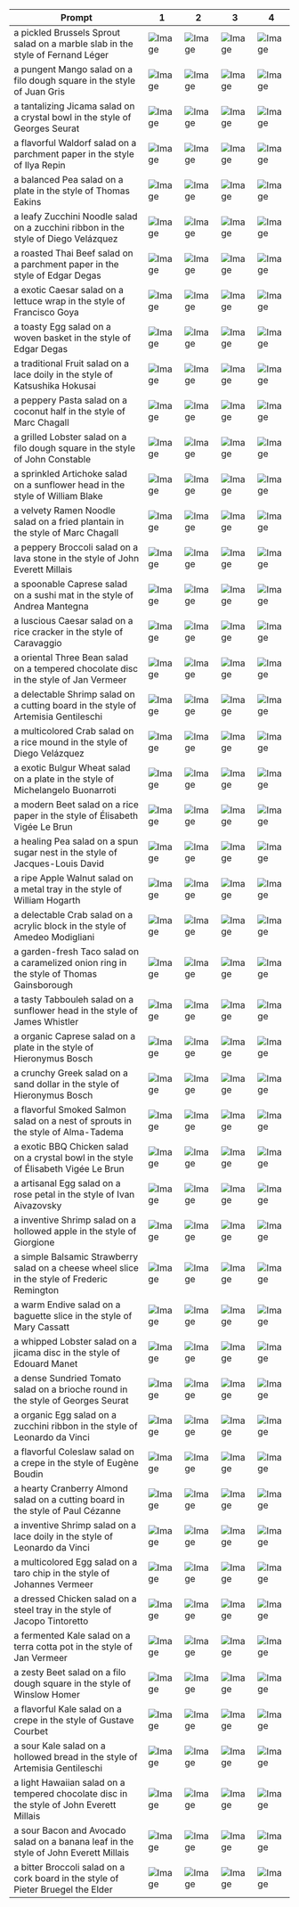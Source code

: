 | Prompt | 1 | 2 | 3 | 4 |
|-|-|-|-|-|
| a pickled Brussels Sprout salad on a marble slab in the style of Fernand Léger | ![Image](https://salad-benchmark-public-assets.s3.us-east-2.amazonaws.com/sdxl/88c1b626-184f-4bf5-b896-15039de0b8ec-0.jpg) | ![Image](https://salad-benchmark-public-assets.s3.us-east-2.amazonaws.com/sdxl/88c1b626-184f-4bf5-b896-15039de0b8ec-1.jpg) | ![Image](https://salad-benchmark-public-assets.s3.us-east-2.amazonaws.com/sdxl/88c1b626-184f-4bf5-b896-15039de0b8ec-2.jpg) | ![Image](https://salad-benchmark-public-assets.s3.us-east-2.amazonaws.com/sdxl/88c1b626-184f-4bf5-b896-15039de0b8ec-3.jpg) |
| a pungent Mango salad on a filo dough square in the style of Juan Gris | ![Image](https://salad-benchmark-public-assets.s3.us-east-2.amazonaws.com/sdxl/13b67a67-215c-42e5-840c-c12b2a196786-0.jpg) | ![Image](https://salad-benchmark-public-assets.s3.us-east-2.amazonaws.com/sdxl/13b67a67-215c-42e5-840c-c12b2a196786-1.jpg) | ![Image](https://salad-benchmark-public-assets.s3.us-east-2.amazonaws.com/sdxl/13b67a67-215c-42e5-840c-c12b2a196786-2.jpg) | ![Image](https://salad-benchmark-public-assets.s3.us-east-2.amazonaws.com/sdxl/13b67a67-215c-42e5-840c-c12b2a196786-3.jpg) |
| a tantalizing Jicama salad on a crystal bowl in the style of Georges Seurat | ![Image](https://salad-benchmark-public-assets.s3.us-east-2.amazonaws.com/sdxl/4a6e7a37-09b5-4cb5-b483-3b39a0d904f2-0.jpg) | ![Image](https://salad-benchmark-public-assets.s3.us-east-2.amazonaws.com/sdxl/4a6e7a37-09b5-4cb5-b483-3b39a0d904f2-1.jpg) | ![Image](https://salad-benchmark-public-assets.s3.us-east-2.amazonaws.com/sdxl/4a6e7a37-09b5-4cb5-b483-3b39a0d904f2-2.jpg) | ![Image](https://salad-benchmark-public-assets.s3.us-east-2.amazonaws.com/sdxl/4a6e7a37-09b5-4cb5-b483-3b39a0d904f2-3.jpg) |
| a flavorful Waldorf salad on a parchment paper in the style of Ilya Repin | ![Image](https://salad-benchmark-public-assets.s3.us-east-2.amazonaws.com/sdxl/f7e7b936-0081-4703-a4b2-8c2784cd9de8-0.jpg) | ![Image](https://salad-benchmark-public-assets.s3.us-east-2.amazonaws.com/sdxl/f7e7b936-0081-4703-a4b2-8c2784cd9de8-1.jpg) | ![Image](https://salad-benchmark-public-assets.s3.us-east-2.amazonaws.com/sdxl/f7e7b936-0081-4703-a4b2-8c2784cd9de8-2.jpg) | ![Image](https://salad-benchmark-public-assets.s3.us-east-2.amazonaws.com/sdxl/f7e7b936-0081-4703-a4b2-8c2784cd9de8-3.jpg) |
| a balanced Pea salad on a plate in the style of Thomas Eakins | ![Image](https://salad-benchmark-public-assets.s3.us-east-2.amazonaws.com/sdxl/2bd8377e-17b9-43d8-959c-30417ad0bd44-0.jpg) | ![Image](https://salad-benchmark-public-assets.s3.us-east-2.amazonaws.com/sdxl/2bd8377e-17b9-43d8-959c-30417ad0bd44-1.jpg) | ![Image](https://salad-benchmark-public-assets.s3.us-east-2.amazonaws.com/sdxl/2bd8377e-17b9-43d8-959c-30417ad0bd44-2.jpg) | ![Image](https://salad-benchmark-public-assets.s3.us-east-2.amazonaws.com/sdxl/2bd8377e-17b9-43d8-959c-30417ad0bd44-3.jpg) |
| a leafy Zucchini Noodle salad on a zucchini ribbon in the style of Diego Velázquez | ![Image](https://salad-benchmark-public-assets.s3.us-east-2.amazonaws.com/sdxl/0586a010-d1ba-4376-a0f8-ea14ca495600-0.jpg) | ![Image](https://salad-benchmark-public-assets.s3.us-east-2.amazonaws.com/sdxl/0586a010-d1ba-4376-a0f8-ea14ca495600-1.jpg) | ![Image](https://salad-benchmark-public-assets.s3.us-east-2.amazonaws.com/sdxl/0586a010-d1ba-4376-a0f8-ea14ca495600-2.jpg) | ![Image](https://salad-benchmark-public-assets.s3.us-east-2.amazonaws.com/sdxl/0586a010-d1ba-4376-a0f8-ea14ca495600-3.jpg) |
| a roasted Thai Beef salad on a parchment paper in the style of Edgar Degas | ![Image](https://salad-benchmark-public-assets.s3.us-east-2.amazonaws.com/sdxl/97edc809-443d-4260-8f99-964ae36c2f7e-0.jpg) | ![Image](https://salad-benchmark-public-assets.s3.us-east-2.amazonaws.com/sdxl/97edc809-443d-4260-8f99-964ae36c2f7e-1.jpg) | ![Image](https://salad-benchmark-public-assets.s3.us-east-2.amazonaws.com/sdxl/97edc809-443d-4260-8f99-964ae36c2f7e-2.jpg) | ![Image](https://salad-benchmark-public-assets.s3.us-east-2.amazonaws.com/sdxl/97edc809-443d-4260-8f99-964ae36c2f7e-3.jpg) |
| a exotic Caesar salad on a lettuce wrap in the style of Francisco Goya | ![Image](https://salad-benchmark-public-assets.s3.us-east-2.amazonaws.com/sdxl/57e5b455-fcf5-4b09-a8d8-de2ca9d38df8-0.jpg) | ![Image](https://salad-benchmark-public-assets.s3.us-east-2.amazonaws.com/sdxl/57e5b455-fcf5-4b09-a8d8-de2ca9d38df8-1.jpg) | ![Image](https://salad-benchmark-public-assets.s3.us-east-2.amazonaws.com/sdxl/57e5b455-fcf5-4b09-a8d8-de2ca9d38df8-2.jpg) | ![Image](https://salad-benchmark-public-assets.s3.us-east-2.amazonaws.com/sdxl/57e5b455-fcf5-4b09-a8d8-de2ca9d38df8-3.jpg) |
| a toasty Egg salad on a woven basket in the style of Edgar Degas | ![Image](https://salad-benchmark-public-assets.s3.us-east-2.amazonaws.com/sdxl/7dffd63f-d629-4cd1-9d08-c85b12251d1d-0.jpg) | ![Image](https://salad-benchmark-public-assets.s3.us-east-2.amazonaws.com/sdxl/7dffd63f-d629-4cd1-9d08-c85b12251d1d-1.jpg) | ![Image](https://salad-benchmark-public-assets.s3.us-east-2.amazonaws.com/sdxl/7dffd63f-d629-4cd1-9d08-c85b12251d1d-2.jpg) | ![Image](https://salad-benchmark-public-assets.s3.us-east-2.amazonaws.com/sdxl/7dffd63f-d629-4cd1-9d08-c85b12251d1d-3.jpg) |
| a traditional Fruit salad on a lace doily in the style of Katsushika Hokusai | ![Image](https://salad-benchmark-public-assets.s3.us-east-2.amazonaws.com/sdxl/43043ee8-65d9-4b93-919e-ea1be1051a18-0.jpg) | ![Image](https://salad-benchmark-public-assets.s3.us-east-2.amazonaws.com/sdxl/43043ee8-65d9-4b93-919e-ea1be1051a18-1.jpg) | ![Image](https://salad-benchmark-public-assets.s3.us-east-2.amazonaws.com/sdxl/43043ee8-65d9-4b93-919e-ea1be1051a18-2.jpg) | ![Image](https://salad-benchmark-public-assets.s3.us-east-2.amazonaws.com/sdxl/43043ee8-65d9-4b93-919e-ea1be1051a18-3.jpg) |
| a peppery Pasta salad on a coconut half in the style of Marc Chagall | ![Image](https://salad-benchmark-public-assets.s3.us-east-2.amazonaws.com/sdxl/648b1eed-dd8c-4a91-aebf-055acd5694d1-0.jpg) | ![Image](https://salad-benchmark-public-assets.s3.us-east-2.amazonaws.com/sdxl/648b1eed-dd8c-4a91-aebf-055acd5694d1-1.jpg) | ![Image](https://salad-benchmark-public-assets.s3.us-east-2.amazonaws.com/sdxl/648b1eed-dd8c-4a91-aebf-055acd5694d1-2.jpg) | ![Image](https://salad-benchmark-public-assets.s3.us-east-2.amazonaws.com/sdxl/648b1eed-dd8c-4a91-aebf-055acd5694d1-3.jpg) |
| a grilled Lobster salad on a filo dough square in the style of John Constable | ![Image](https://salad-benchmark-public-assets.s3.us-east-2.amazonaws.com/sdxl/e5581c14-4b2c-465c-950c-fd5881673229-0.jpg) | ![Image](https://salad-benchmark-public-assets.s3.us-east-2.amazonaws.com/sdxl/e5581c14-4b2c-465c-950c-fd5881673229-1.jpg) | ![Image](https://salad-benchmark-public-assets.s3.us-east-2.amazonaws.com/sdxl/e5581c14-4b2c-465c-950c-fd5881673229-2.jpg) | ![Image](https://salad-benchmark-public-assets.s3.us-east-2.amazonaws.com/sdxl/e5581c14-4b2c-465c-950c-fd5881673229-3.jpg) |
| a sprinkled Artichoke salad on a sunflower head in the style of William Blake | ![Image](https://salad-benchmark-public-assets.s3.us-east-2.amazonaws.com/sdxl/4ec5ca57-6f5a-422e-afef-098a35ac74a5-0.jpg) | ![Image](https://salad-benchmark-public-assets.s3.us-east-2.amazonaws.com/sdxl/4ec5ca57-6f5a-422e-afef-098a35ac74a5-1.jpg) | ![Image](https://salad-benchmark-public-assets.s3.us-east-2.amazonaws.com/sdxl/4ec5ca57-6f5a-422e-afef-098a35ac74a5-2.jpg) | ![Image](https://salad-benchmark-public-assets.s3.us-east-2.amazonaws.com/sdxl/4ec5ca57-6f5a-422e-afef-098a35ac74a5-3.jpg) |
| a velvety Ramen Noodle salad on a fried plantain in the style of Marc Chagall | ![Image](https://salad-benchmark-public-assets.s3.us-east-2.amazonaws.com/sdxl/dbe60268-fb34-4736-8a9b-bc9af34a5c35-0.jpg) | ![Image](https://salad-benchmark-public-assets.s3.us-east-2.amazonaws.com/sdxl/dbe60268-fb34-4736-8a9b-bc9af34a5c35-1.jpg) | ![Image](https://salad-benchmark-public-assets.s3.us-east-2.amazonaws.com/sdxl/dbe60268-fb34-4736-8a9b-bc9af34a5c35-2.jpg) | ![Image](https://salad-benchmark-public-assets.s3.us-east-2.amazonaws.com/sdxl/dbe60268-fb34-4736-8a9b-bc9af34a5c35-3.jpg) |
| a peppery Broccoli salad on a lava stone in the style of John Everett Millais | ![Image](https://salad-benchmark-public-assets.s3.us-east-2.amazonaws.com/sdxl/074dc9d4-4189-4668-9a49-ff31e2e7e9f2-0.jpg) | ![Image](https://salad-benchmark-public-assets.s3.us-east-2.amazonaws.com/sdxl/074dc9d4-4189-4668-9a49-ff31e2e7e9f2-1.jpg) | ![Image](https://salad-benchmark-public-assets.s3.us-east-2.amazonaws.com/sdxl/074dc9d4-4189-4668-9a49-ff31e2e7e9f2-2.jpg) | ![Image](https://salad-benchmark-public-assets.s3.us-east-2.amazonaws.com/sdxl/074dc9d4-4189-4668-9a49-ff31e2e7e9f2-3.jpg) |
| a spoonable Caprese salad on a sushi mat in the style of Andrea Mantegna | ![Image](https://salad-benchmark-public-assets.s3.us-east-2.amazonaws.com/sdxl/8c17c180-6e62-483f-8903-196b5c6f3618-0.jpg) | ![Image](https://salad-benchmark-public-assets.s3.us-east-2.amazonaws.com/sdxl/8c17c180-6e62-483f-8903-196b5c6f3618-1.jpg) | ![Image](https://salad-benchmark-public-assets.s3.us-east-2.amazonaws.com/sdxl/8c17c180-6e62-483f-8903-196b5c6f3618-2.jpg) | ![Image](https://salad-benchmark-public-assets.s3.us-east-2.amazonaws.com/sdxl/8c17c180-6e62-483f-8903-196b5c6f3618-3.jpg) |
| a luscious Caesar salad on a rice cracker in the style of Caravaggio | ![Image](https://salad-benchmark-public-assets.s3.us-east-2.amazonaws.com/sdxl/2fffe3f3-26d5-4bed-95da-ce2c9b9721a8-0.jpg) | ![Image](https://salad-benchmark-public-assets.s3.us-east-2.amazonaws.com/sdxl/2fffe3f3-26d5-4bed-95da-ce2c9b9721a8-1.jpg) | ![Image](https://salad-benchmark-public-assets.s3.us-east-2.amazonaws.com/sdxl/2fffe3f3-26d5-4bed-95da-ce2c9b9721a8-2.jpg) | ![Image](https://salad-benchmark-public-assets.s3.us-east-2.amazonaws.com/sdxl/2fffe3f3-26d5-4bed-95da-ce2c9b9721a8-3.jpg) |
| a oriental Three Bean salad on a tempered chocolate disc in the style of Jan Vermeer | ![Image](https://salad-benchmark-public-assets.s3.us-east-2.amazonaws.com/sdxl/6f61f3df-e99f-4394-9b8d-d2d25d08d602-0.jpg) | ![Image](https://salad-benchmark-public-assets.s3.us-east-2.amazonaws.com/sdxl/6f61f3df-e99f-4394-9b8d-d2d25d08d602-1.jpg) | ![Image](https://salad-benchmark-public-assets.s3.us-east-2.amazonaws.com/sdxl/6f61f3df-e99f-4394-9b8d-d2d25d08d602-2.jpg) | ![Image](https://salad-benchmark-public-assets.s3.us-east-2.amazonaws.com/sdxl/6f61f3df-e99f-4394-9b8d-d2d25d08d602-3.jpg) |
| a delectable Shrimp salad on a cutting board in the style of Artemisia Gentileschi | ![Image](https://salad-benchmark-public-assets.s3.us-east-2.amazonaws.com/sdxl/6075d8d2-8065-4ab7-8335-7a42909fbe0f-0.jpg) | ![Image](https://salad-benchmark-public-assets.s3.us-east-2.amazonaws.com/sdxl/6075d8d2-8065-4ab7-8335-7a42909fbe0f-1.jpg) | ![Image](https://salad-benchmark-public-assets.s3.us-east-2.amazonaws.com/sdxl/6075d8d2-8065-4ab7-8335-7a42909fbe0f-2.jpg) | ![Image](https://salad-benchmark-public-assets.s3.us-east-2.amazonaws.com/sdxl/6075d8d2-8065-4ab7-8335-7a42909fbe0f-3.jpg) |
| a multicolored Crab salad on a rice mound in the style of Diego Velázquez | ![Image](https://salad-benchmark-public-assets.s3.us-east-2.amazonaws.com/sdxl/488dbd69-c830-4c3e-a0e2-ce5db0c2b10e-0.jpg) | ![Image](https://salad-benchmark-public-assets.s3.us-east-2.amazonaws.com/sdxl/488dbd69-c830-4c3e-a0e2-ce5db0c2b10e-1.jpg) | ![Image](https://salad-benchmark-public-assets.s3.us-east-2.amazonaws.com/sdxl/488dbd69-c830-4c3e-a0e2-ce5db0c2b10e-2.jpg) | ![Image](https://salad-benchmark-public-assets.s3.us-east-2.amazonaws.com/sdxl/488dbd69-c830-4c3e-a0e2-ce5db0c2b10e-3.jpg) |
| a exotic Bulgur Wheat salad on a plate in the style of Michelangelo Buonarroti | ![Image](https://salad-benchmark-public-assets.s3.us-east-2.amazonaws.com/sdxl/af035946-5583-4618-8392-5ccdb4b835fd-0.jpg) | ![Image](https://salad-benchmark-public-assets.s3.us-east-2.amazonaws.com/sdxl/af035946-5583-4618-8392-5ccdb4b835fd-1.jpg) | ![Image](https://salad-benchmark-public-assets.s3.us-east-2.amazonaws.com/sdxl/af035946-5583-4618-8392-5ccdb4b835fd-2.jpg) | ![Image](https://salad-benchmark-public-assets.s3.us-east-2.amazonaws.com/sdxl/af035946-5583-4618-8392-5ccdb4b835fd-3.jpg) |
| a modern Beet salad on a rice paper in the style of Élisabeth Vigée Le Brun | ![Image](https://salad-benchmark-public-assets.s3.us-east-2.amazonaws.com/sdxl/e1ea98ef-adff-4493-b469-8734e3deda0b-0.jpg) | ![Image](https://salad-benchmark-public-assets.s3.us-east-2.amazonaws.com/sdxl/e1ea98ef-adff-4493-b469-8734e3deda0b-1.jpg) | ![Image](https://salad-benchmark-public-assets.s3.us-east-2.amazonaws.com/sdxl/e1ea98ef-adff-4493-b469-8734e3deda0b-2.jpg) | ![Image](https://salad-benchmark-public-assets.s3.us-east-2.amazonaws.com/sdxl/e1ea98ef-adff-4493-b469-8734e3deda0b-3.jpg) |
| a healing Pea salad on a spun sugar nest in the style of Jacques-Louis David | ![Image](https://salad-benchmark-public-assets.s3.us-east-2.amazonaws.com/sdxl/25606703-8c6d-42b8-905b-f286770da6f0-0.jpg) | ![Image](https://salad-benchmark-public-assets.s3.us-east-2.amazonaws.com/sdxl/25606703-8c6d-42b8-905b-f286770da6f0-1.jpg) | ![Image](https://salad-benchmark-public-assets.s3.us-east-2.amazonaws.com/sdxl/25606703-8c6d-42b8-905b-f286770da6f0-2.jpg) | ![Image](https://salad-benchmark-public-assets.s3.us-east-2.amazonaws.com/sdxl/25606703-8c6d-42b8-905b-f286770da6f0-3.jpg) |
| a ripe Apple Walnut salad on a metal tray in the style of William Hogarth | ![Image](https://salad-benchmark-public-assets.s3.us-east-2.amazonaws.com/sdxl/bfd0d232-ae54-4bb0-8953-1f3fdf182cb1-0.jpg) | ![Image](https://salad-benchmark-public-assets.s3.us-east-2.amazonaws.com/sdxl/bfd0d232-ae54-4bb0-8953-1f3fdf182cb1-1.jpg) | ![Image](https://salad-benchmark-public-assets.s3.us-east-2.amazonaws.com/sdxl/bfd0d232-ae54-4bb0-8953-1f3fdf182cb1-2.jpg) | ![Image](https://salad-benchmark-public-assets.s3.us-east-2.amazonaws.com/sdxl/bfd0d232-ae54-4bb0-8953-1f3fdf182cb1-3.jpg) |
| a delectable Crab salad on a acrylic block in the style of Amedeo Modigliani | ![Image](https://salad-benchmark-public-assets.s3.us-east-2.amazonaws.com/sdxl/51644725-b66e-4a44-bb7b-dde944ba549c-0.jpg) | ![Image](https://salad-benchmark-public-assets.s3.us-east-2.amazonaws.com/sdxl/51644725-b66e-4a44-bb7b-dde944ba549c-1.jpg) | ![Image](https://salad-benchmark-public-assets.s3.us-east-2.amazonaws.com/sdxl/51644725-b66e-4a44-bb7b-dde944ba549c-2.jpg) | ![Image](https://salad-benchmark-public-assets.s3.us-east-2.amazonaws.com/sdxl/51644725-b66e-4a44-bb7b-dde944ba549c-3.jpg) |
| a garden-fresh Taco salad on a caramelized onion ring in the style of Thomas Gainsborough | ![Image](https://salad-benchmark-public-assets.s3.us-east-2.amazonaws.com/sdxl/6261310f-1ede-4245-a6c4-1849eed19cb2-0.jpg) | ![Image](https://salad-benchmark-public-assets.s3.us-east-2.amazonaws.com/sdxl/6261310f-1ede-4245-a6c4-1849eed19cb2-1.jpg) | ![Image](https://salad-benchmark-public-assets.s3.us-east-2.amazonaws.com/sdxl/6261310f-1ede-4245-a6c4-1849eed19cb2-2.jpg) | ![Image](https://salad-benchmark-public-assets.s3.us-east-2.amazonaws.com/sdxl/6261310f-1ede-4245-a6c4-1849eed19cb2-3.jpg) |
| a tasty Tabbouleh salad on a sunflower head in the style of James Whistler | ![Image](https://salad-benchmark-public-assets.s3.us-east-2.amazonaws.com/sdxl/ded4593e-0fe2-4d9e-824a-33e851d56c87-0.jpg) | ![Image](https://salad-benchmark-public-assets.s3.us-east-2.amazonaws.com/sdxl/ded4593e-0fe2-4d9e-824a-33e851d56c87-1.jpg) | ![Image](https://salad-benchmark-public-assets.s3.us-east-2.amazonaws.com/sdxl/ded4593e-0fe2-4d9e-824a-33e851d56c87-2.jpg) | ![Image](https://salad-benchmark-public-assets.s3.us-east-2.amazonaws.com/sdxl/ded4593e-0fe2-4d9e-824a-33e851d56c87-3.jpg) |
| a organic Caprese salad on a plate in the style of Hieronymus Bosch | ![Image](https://salad-benchmark-public-assets.s3.us-east-2.amazonaws.com/sdxl/60721722-a14e-4668-af7f-6b00edf82b27-0.jpg) | ![Image](https://salad-benchmark-public-assets.s3.us-east-2.amazonaws.com/sdxl/60721722-a14e-4668-af7f-6b00edf82b27-1.jpg) | ![Image](https://salad-benchmark-public-assets.s3.us-east-2.amazonaws.com/sdxl/60721722-a14e-4668-af7f-6b00edf82b27-2.jpg) | ![Image](https://salad-benchmark-public-assets.s3.us-east-2.amazonaws.com/sdxl/60721722-a14e-4668-af7f-6b00edf82b27-3.jpg) |
| a crunchy Greek salad on a sand dollar in the style of Hieronymus Bosch | ![Image](https://salad-benchmark-public-assets.s3.us-east-2.amazonaws.com/sdxl/9611844d-2346-4c99-94ad-488e57548862-0.jpg) | ![Image](https://salad-benchmark-public-assets.s3.us-east-2.amazonaws.com/sdxl/9611844d-2346-4c99-94ad-488e57548862-1.jpg) | ![Image](https://salad-benchmark-public-assets.s3.us-east-2.amazonaws.com/sdxl/9611844d-2346-4c99-94ad-488e57548862-2.jpg) | ![Image](https://salad-benchmark-public-assets.s3.us-east-2.amazonaws.com/sdxl/9611844d-2346-4c99-94ad-488e57548862-3.jpg) |
| a flavorful Smoked Salmon salad on a nest of sprouts in the style of Alma-Tadema | ![Image](https://salad-benchmark-public-assets.s3.us-east-2.amazonaws.com/sdxl/29344337-7535-4c97-b46f-8e28fc995ec4-0.jpg) | ![Image](https://salad-benchmark-public-assets.s3.us-east-2.amazonaws.com/sdxl/29344337-7535-4c97-b46f-8e28fc995ec4-1.jpg) | ![Image](https://salad-benchmark-public-assets.s3.us-east-2.amazonaws.com/sdxl/29344337-7535-4c97-b46f-8e28fc995ec4-2.jpg) | ![Image](https://salad-benchmark-public-assets.s3.us-east-2.amazonaws.com/sdxl/29344337-7535-4c97-b46f-8e28fc995ec4-3.jpg) |
| a exotic BBQ Chicken salad on a crystal bowl in the style of Élisabeth Vigée Le Brun | ![Image](https://salad-benchmark-public-assets.s3.us-east-2.amazonaws.com/sdxl/cd83a67f-30cb-4049-b5b0-5901df0c87e0-0.jpg) | ![Image](https://salad-benchmark-public-assets.s3.us-east-2.amazonaws.com/sdxl/cd83a67f-30cb-4049-b5b0-5901df0c87e0-1.jpg) | ![Image](https://salad-benchmark-public-assets.s3.us-east-2.amazonaws.com/sdxl/cd83a67f-30cb-4049-b5b0-5901df0c87e0-2.jpg) | ![Image](https://salad-benchmark-public-assets.s3.us-east-2.amazonaws.com/sdxl/cd83a67f-30cb-4049-b5b0-5901df0c87e0-3.jpg) |
| a artisanal Egg salad on a rose petal in the style of Ivan Aivazovsky | ![Image](https://salad-benchmark-public-assets.s3.us-east-2.amazonaws.com/sdxl/72c5c337-f350-478b-9598-7d5d70199863-0.jpg) | ![Image](https://salad-benchmark-public-assets.s3.us-east-2.amazonaws.com/sdxl/72c5c337-f350-478b-9598-7d5d70199863-1.jpg) | ![Image](https://salad-benchmark-public-assets.s3.us-east-2.amazonaws.com/sdxl/72c5c337-f350-478b-9598-7d5d70199863-2.jpg) | ![Image](https://salad-benchmark-public-assets.s3.us-east-2.amazonaws.com/sdxl/72c5c337-f350-478b-9598-7d5d70199863-3.jpg) |
| a inventive Shrimp salad on a hollowed apple in the style of Giorgione | ![Image](https://salad-benchmark-public-assets.s3.us-east-2.amazonaws.com/sdxl/9d644cff-cc96-4bc6-9d80-f56a335cb7aa-0.jpg) | ![Image](https://salad-benchmark-public-assets.s3.us-east-2.amazonaws.com/sdxl/9d644cff-cc96-4bc6-9d80-f56a335cb7aa-1.jpg) | ![Image](https://salad-benchmark-public-assets.s3.us-east-2.amazonaws.com/sdxl/9d644cff-cc96-4bc6-9d80-f56a335cb7aa-2.jpg) | ![Image](https://salad-benchmark-public-assets.s3.us-east-2.amazonaws.com/sdxl/9d644cff-cc96-4bc6-9d80-f56a335cb7aa-3.jpg) |
| a simple Balsamic Strawberry salad on a cheese wheel slice in the style of Frederic Remington | ![Image](https://salad-benchmark-public-assets.s3.us-east-2.amazonaws.com/sdxl/574b9d37-b35d-44fd-9390-3445d0dc3f01-0.jpg) | ![Image](https://salad-benchmark-public-assets.s3.us-east-2.amazonaws.com/sdxl/574b9d37-b35d-44fd-9390-3445d0dc3f01-1.jpg) | ![Image](https://salad-benchmark-public-assets.s3.us-east-2.amazonaws.com/sdxl/574b9d37-b35d-44fd-9390-3445d0dc3f01-2.jpg) | ![Image](https://salad-benchmark-public-assets.s3.us-east-2.amazonaws.com/sdxl/574b9d37-b35d-44fd-9390-3445d0dc3f01-3.jpg) |
| a warm Endive salad on a baguette slice in the style of Mary Cassatt | ![Image](https://salad-benchmark-public-assets.s3.us-east-2.amazonaws.com/sdxl/7805c5c8-7bf1-4fed-aaf6-1158bdec2a01-0.jpg) | ![Image](https://salad-benchmark-public-assets.s3.us-east-2.amazonaws.com/sdxl/7805c5c8-7bf1-4fed-aaf6-1158bdec2a01-1.jpg) | ![Image](https://salad-benchmark-public-assets.s3.us-east-2.amazonaws.com/sdxl/7805c5c8-7bf1-4fed-aaf6-1158bdec2a01-2.jpg) | ![Image](https://salad-benchmark-public-assets.s3.us-east-2.amazonaws.com/sdxl/7805c5c8-7bf1-4fed-aaf6-1158bdec2a01-3.jpg) |
| a whipped Lobster salad on a jicama disc in the style of Edouard Manet | ![Image](https://salad-benchmark-public-assets.s3.us-east-2.amazonaws.com/sdxl/c38e4edf-1a01-4f23-979b-86bf59ea3bde-0.jpg) | ![Image](https://salad-benchmark-public-assets.s3.us-east-2.amazonaws.com/sdxl/c38e4edf-1a01-4f23-979b-86bf59ea3bde-1.jpg) | ![Image](https://salad-benchmark-public-assets.s3.us-east-2.amazonaws.com/sdxl/c38e4edf-1a01-4f23-979b-86bf59ea3bde-2.jpg) | ![Image](https://salad-benchmark-public-assets.s3.us-east-2.amazonaws.com/sdxl/c38e4edf-1a01-4f23-979b-86bf59ea3bde-3.jpg) |
| a dense Sundried Tomato salad on a brioche round in the style of Georges Seurat | ![Image](https://salad-benchmark-public-assets.s3.us-east-2.amazonaws.com/sdxl/e455cb79-2f76-45b0-aa19-f225358ba935-0.jpg) | ![Image](https://salad-benchmark-public-assets.s3.us-east-2.amazonaws.com/sdxl/e455cb79-2f76-45b0-aa19-f225358ba935-1.jpg) | ![Image](https://salad-benchmark-public-assets.s3.us-east-2.amazonaws.com/sdxl/e455cb79-2f76-45b0-aa19-f225358ba935-2.jpg) | ![Image](https://salad-benchmark-public-assets.s3.us-east-2.amazonaws.com/sdxl/e455cb79-2f76-45b0-aa19-f225358ba935-3.jpg) |
| a organic Egg salad on a zucchini ribbon in the style of Leonardo da Vinci | ![Image](https://salad-benchmark-public-assets.s3.us-east-2.amazonaws.com/sdxl/da501bd2-029f-4144-9f1b-c9191cc3c699-0.jpg) | ![Image](https://salad-benchmark-public-assets.s3.us-east-2.amazonaws.com/sdxl/da501bd2-029f-4144-9f1b-c9191cc3c699-1.jpg) | ![Image](https://salad-benchmark-public-assets.s3.us-east-2.amazonaws.com/sdxl/da501bd2-029f-4144-9f1b-c9191cc3c699-2.jpg) | ![Image](https://salad-benchmark-public-assets.s3.us-east-2.amazonaws.com/sdxl/da501bd2-029f-4144-9f1b-c9191cc3c699-3.jpg) |
| a flavorful Coleslaw salad on a crepe in the style of Eugène Boudin | ![Image](https://salad-benchmark-public-assets.s3.us-east-2.amazonaws.com/sdxl/ce516fe4-8d50-408b-a823-7a3ddb68540d-0.jpg) | ![Image](https://salad-benchmark-public-assets.s3.us-east-2.amazonaws.com/sdxl/ce516fe4-8d50-408b-a823-7a3ddb68540d-1.jpg) | ![Image](https://salad-benchmark-public-assets.s3.us-east-2.amazonaws.com/sdxl/ce516fe4-8d50-408b-a823-7a3ddb68540d-2.jpg) | ![Image](https://salad-benchmark-public-assets.s3.us-east-2.amazonaws.com/sdxl/ce516fe4-8d50-408b-a823-7a3ddb68540d-3.jpg) |
| a hearty Cranberry Almond salad on a cutting board in the style of Paul Cézanne | ![Image](https://salad-benchmark-public-assets.s3.us-east-2.amazonaws.com/sdxl/2fa5f311-a1d6-4f72-9322-fea64ba091ff-0.jpg) | ![Image](https://salad-benchmark-public-assets.s3.us-east-2.amazonaws.com/sdxl/2fa5f311-a1d6-4f72-9322-fea64ba091ff-1.jpg) | ![Image](https://salad-benchmark-public-assets.s3.us-east-2.amazonaws.com/sdxl/2fa5f311-a1d6-4f72-9322-fea64ba091ff-2.jpg) | ![Image](https://salad-benchmark-public-assets.s3.us-east-2.amazonaws.com/sdxl/2fa5f311-a1d6-4f72-9322-fea64ba091ff-3.jpg) |
| a inventive Shrimp salad on a lace doily in the style of Leonardo da Vinci | ![Image](https://salad-benchmark-public-assets.s3.us-east-2.amazonaws.com/sdxl/171b3962-96cd-4104-89d6-772e77899443-0.jpg) | ![Image](https://salad-benchmark-public-assets.s3.us-east-2.amazonaws.com/sdxl/171b3962-96cd-4104-89d6-772e77899443-1.jpg) | ![Image](https://salad-benchmark-public-assets.s3.us-east-2.amazonaws.com/sdxl/171b3962-96cd-4104-89d6-772e77899443-2.jpg) | ![Image](https://salad-benchmark-public-assets.s3.us-east-2.amazonaws.com/sdxl/171b3962-96cd-4104-89d6-772e77899443-3.jpg) |
| a multicolored Egg salad on a taro chip in the style of Johannes Vermeer | ![Image](https://salad-benchmark-public-assets.s3.us-east-2.amazonaws.com/sdxl/6f148469-f03f-4937-8500-0893aa43752d-0.jpg) | ![Image](https://salad-benchmark-public-assets.s3.us-east-2.amazonaws.com/sdxl/6f148469-f03f-4937-8500-0893aa43752d-1.jpg) | ![Image](https://salad-benchmark-public-assets.s3.us-east-2.amazonaws.com/sdxl/6f148469-f03f-4937-8500-0893aa43752d-2.jpg) | ![Image](https://salad-benchmark-public-assets.s3.us-east-2.amazonaws.com/sdxl/6f148469-f03f-4937-8500-0893aa43752d-3.jpg) |
| a dressed Chicken salad on a steel tray in the style of Jacopo Tintoretto | ![Image](https://salad-benchmark-public-assets.s3.us-east-2.amazonaws.com/sdxl/9f27cb45-768e-4274-abfc-0d0e35997278-0.jpg) | ![Image](https://salad-benchmark-public-assets.s3.us-east-2.amazonaws.com/sdxl/9f27cb45-768e-4274-abfc-0d0e35997278-1.jpg) | ![Image](https://salad-benchmark-public-assets.s3.us-east-2.amazonaws.com/sdxl/9f27cb45-768e-4274-abfc-0d0e35997278-2.jpg) | ![Image](https://salad-benchmark-public-assets.s3.us-east-2.amazonaws.com/sdxl/9f27cb45-768e-4274-abfc-0d0e35997278-3.jpg) |
| a fermented Kale salad on a terra cotta pot in the style of Jan Vermeer | ![Image](https://salad-benchmark-public-assets.s3.us-east-2.amazonaws.com/sdxl/5fcdb4c3-9b8f-4871-8425-fbf323b812e2-0.jpg) | ![Image](https://salad-benchmark-public-assets.s3.us-east-2.amazonaws.com/sdxl/5fcdb4c3-9b8f-4871-8425-fbf323b812e2-1.jpg) | ![Image](https://salad-benchmark-public-assets.s3.us-east-2.amazonaws.com/sdxl/5fcdb4c3-9b8f-4871-8425-fbf323b812e2-2.jpg) | ![Image](https://salad-benchmark-public-assets.s3.us-east-2.amazonaws.com/sdxl/5fcdb4c3-9b8f-4871-8425-fbf323b812e2-3.jpg) |
| a zesty Beet salad on a filo dough square in the style of Winslow Homer | ![Image](https://salad-benchmark-public-assets.s3.us-east-2.amazonaws.com/sdxl/f7ba464d-67c5-443a-b43f-8e9be141f876-0.jpg) | ![Image](https://salad-benchmark-public-assets.s3.us-east-2.amazonaws.com/sdxl/f7ba464d-67c5-443a-b43f-8e9be141f876-1.jpg) | ![Image](https://salad-benchmark-public-assets.s3.us-east-2.amazonaws.com/sdxl/f7ba464d-67c5-443a-b43f-8e9be141f876-2.jpg) | ![Image](https://salad-benchmark-public-assets.s3.us-east-2.amazonaws.com/sdxl/f7ba464d-67c5-443a-b43f-8e9be141f876-3.jpg) |
| a flavorful Kale salad on a crepe in the style of Gustave Courbet | ![Image](https://salad-benchmark-public-assets.s3.us-east-2.amazonaws.com/sdxl/12dc8fbf-9de3-4a2e-87db-0c900d1dec11-0.jpg) | ![Image](https://salad-benchmark-public-assets.s3.us-east-2.amazonaws.com/sdxl/12dc8fbf-9de3-4a2e-87db-0c900d1dec11-1.jpg) | ![Image](https://salad-benchmark-public-assets.s3.us-east-2.amazonaws.com/sdxl/12dc8fbf-9de3-4a2e-87db-0c900d1dec11-2.jpg) | ![Image](https://salad-benchmark-public-assets.s3.us-east-2.amazonaws.com/sdxl/12dc8fbf-9de3-4a2e-87db-0c900d1dec11-3.jpg) |
| a sour Kale salad on a hollowed bread in the style of Artemisia Gentileschi | ![Image](https://salad-benchmark-public-assets.s3.us-east-2.amazonaws.com/sdxl/ebd712c9-a51b-440b-89b4-35cc68ed6e6e-0.jpg) | ![Image](https://salad-benchmark-public-assets.s3.us-east-2.amazonaws.com/sdxl/ebd712c9-a51b-440b-89b4-35cc68ed6e6e-1.jpg) | ![Image](https://salad-benchmark-public-assets.s3.us-east-2.amazonaws.com/sdxl/ebd712c9-a51b-440b-89b4-35cc68ed6e6e-2.jpg) | ![Image](https://salad-benchmark-public-assets.s3.us-east-2.amazonaws.com/sdxl/ebd712c9-a51b-440b-89b4-35cc68ed6e6e-3.jpg) |
| a light Hawaiian salad on a tempered chocolate disc in the style of John Everett Millais | ![Image](https://salad-benchmark-public-assets.s3.us-east-2.amazonaws.com/sdxl/8b00a465-ba6b-4541-8f03-6a6af3a181d7-0.jpg) | ![Image](https://salad-benchmark-public-assets.s3.us-east-2.amazonaws.com/sdxl/8b00a465-ba6b-4541-8f03-6a6af3a181d7-1.jpg) | ![Image](https://salad-benchmark-public-assets.s3.us-east-2.amazonaws.com/sdxl/8b00a465-ba6b-4541-8f03-6a6af3a181d7-2.jpg) | ![Image](https://salad-benchmark-public-assets.s3.us-east-2.amazonaws.com/sdxl/8b00a465-ba6b-4541-8f03-6a6af3a181d7-3.jpg) |
| a sour Bacon and Avocado salad on a banana leaf in the style of John Everett Millais | ![Image](https://salad-benchmark-public-assets.s3.us-east-2.amazonaws.com/sdxl/5816d27b-b662-46fb-85c1-164a5cdb0905-0.jpg) | ![Image](https://salad-benchmark-public-assets.s3.us-east-2.amazonaws.com/sdxl/5816d27b-b662-46fb-85c1-164a5cdb0905-1.jpg) | ![Image](https://salad-benchmark-public-assets.s3.us-east-2.amazonaws.com/sdxl/5816d27b-b662-46fb-85c1-164a5cdb0905-2.jpg) | ![Image](https://salad-benchmark-public-assets.s3.us-east-2.amazonaws.com/sdxl/5816d27b-b662-46fb-85c1-164a5cdb0905-3.jpg) |
| a bitter Broccoli salad on a cork board in the style of Pieter Bruegel the Elder | ![Image](https://salad-benchmark-public-assets.s3.us-east-2.amazonaws.com/sdxl/4db57f4d-8cf5-491d-9088-a2eb6bc04aa1-0.jpg) | ![Image](https://salad-benchmark-public-assets.s3.us-east-2.amazonaws.com/sdxl/4db57f4d-8cf5-491d-9088-a2eb6bc04aa1-1.jpg) | ![Image](https://salad-benchmark-public-assets.s3.us-east-2.amazonaws.com/sdxl/4db57f4d-8cf5-491d-9088-a2eb6bc04aa1-2.jpg) | ![Image](https://salad-benchmark-public-assets.s3.us-east-2.amazonaws.com/sdxl/4db57f4d-8cf5-491d-9088-a2eb6bc04aa1-3.jpg) |
